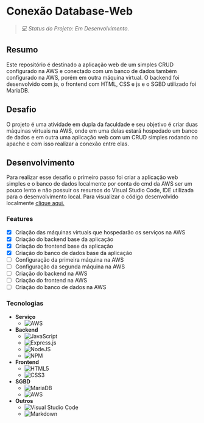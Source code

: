 # Conexão Database-Web
> _💻 Status do Projeto: Em Desenvolvimento._

## Resumo
Este repositório é destinado a aplicação web de um simples CRUD configurado na AWS e conectado com um banco de dados também configurado na AWS, porém em outra máquina virtual. O backend foi desenvolvido com js, o frontend com HTML, CSS e js e o SGBD utilizado foi MariaDB.

## Desafio
O projeto é uma atividade em dupla da faculdade e seu objetivo é criar duas máquinas virtuais na AWS, onde em uma delas estará hospedado um banco de dados e em outra uma aplicação web com um CRUD simples rodando no apache e com isso realizar a conexão entre elas.

## Desenvolvimento
Para realizar esse desafio o primeiro passo foi criar a aplicação web simples e o banco de dados localmente por conta do cmd da AWS ser um pouco lento e não possuir os resursos do Visual Studio Code, IDE utilizada para o desenvolvimento local. Para visualizar o código desenvolvido localmente [clique aqui.](https://github.com/Sandro-Pimentel/conexao-bd-site/tree/base-local)

### Features

- [X] Criação das máquinas virtuais que hospedarão os serviços na AWS
- [X] Criação do backend base da aplicação
- [X] Criação do frontend base da aplicação
- [X] Criação do banco de dados base da aplicação
- [ ] Configuração da primeira máquina na AWS
- [ ] Configuração da segunda máquina na AWS
- [ ] Criação do backend na AWS
- [ ] Criação do frontend na AWS
- [ ] Criação do banco de dados na AWS

### Tecnologias

- **Serviço**
  - ![AWS](https://img.shields.io/badge/AWS-%23FF9900.svg?style=for-the-badge&logo=amazon-aws&logoColor=white)
- **Backend**
  - ![JavaScript](https://img.shields.io/badge/javascript-%23323330.svg?style=for-the-badge&logo=javascript&logoColor=%23F7DF1E)
  - ![Express.js](https://img.shields.io/badge/express.js-%23404d59.svg?style=for-the-badge&logo=express&logoColor=%2361DAFB)
  - ![NodeJS](https://img.shields.io/badge/node.js-6DA55F?style=for-the-badge&logo=node.js&logoColor=white)
  - ![NPM](https://img.shields.io/badge/NPM-%23CB3837.svg?style=for-the-badge&logo=npm&logoColor=white)
- **Frontend**
  - ![HTML5](https://img.shields.io/badge/html5-%23E34F26.svg?style=for-the-badge&logo=html5&logoColor=white)
  - ![CSS3](https://img.shields.io/badge/css3-%231572B6.svg?style=for-the-badge&logo=css3&logoColor=white)
- **SGBD**
  - ![MariaDB](https://img.shields.io/badge/MariaDB-003545?style=for-the-badge&logo=mariadb&logoColor=white)
  - ![AWS](https://img.shields.io/badge/AWS-%23FF9900.svg?style=for-the-badge&logo=amazon-aws&logoColor=white)
- **Outros**
  - ![Visual Studio Code](https://img.shields.io/badge/Visual%20Studio%20Code-0078d7.svg?style=for-the-badge&logo=visual-studio-code&logoColor=white)
  - ![Markdown](https://img.shields.io/badge/markdown-%23000000.svg?style=for-the-badge&logo=markdown&logoColor=white)
